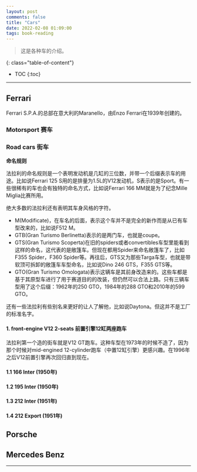 ```yaml
---
layout: post
comments: false
title: "Cars"
date: 2022-02-08 01:09:00
tags: book-reading
---
```


> 这是各种车的介绍。


<!--more-->

{: class="table-of-content"}
* TOC
{:toc}

---

## Ferrari

Ferrari S.P.A.的总部在意大利的Maranello，由Enzo Ferrari在1939年创建的。

### Motorsport 赛车

### Road cars 街车

**命名规则**

法拉利的命名规则是一个表明发动机是几缸的三位数，并带一个后缀表示车的用途。比如说Ferrari 125 S用的是排量为1.5L的V12发动机，S表示的是Sport。有一些很稀有的车也会有独特的命名方式，比如说Ferrari 166 MM就是为了纪念Mille Miglia比赛所用。

绝大多数的法拉利还有表明其车身风格的字符。
* M(Modificate)，在车名的后面，表示这个车并不是完全的新作而是从已有车型改来的，比如说F512 M。
* GTB(Gran Turismo Berlinetta)表示的是两门车，也就是coupe。
* GTS(Gran Turismo Scoperta)在旧的spiders或者convertibles车型里能看到这样的命名，这代表的是敞篷车。但现在都用Spider来命名敞篷车了，比如F355 Spider，F360 Spider等。再往后，GTS又为那些Targa车型，也就是带软顶可拆卸的敞篷车车型命名，比如说Dino 246 GTS，F355 GTS等。
* GTO(Gran Turismo Omologata)表示这辆车是其前身改造来的。这些车都是基于其原型车进行了用于赛道目的的改装，但仍然可以合法上路。只有三辆车型用了这个后缀：1962年的250 GTO，1984年的288 GTO和2010年的599 GTO。

还有一些法拉利有些别名来更好的让人了解他，比如说Daytona。但这并不是工厂的标准名字。

#### 1. front-engine V12 2-seats 前置引擎12缸两座跑车

法拉利第一个造的街车就是V12 GT跑车。这种车型在1973年的时候不造了，因为那个时候对mid-engined 12-cylinder跑车（中置12缸引擎）更感兴趣。在1996年之后V12前置引擎再次回归直到现在。

#### 1.1 166 Inter (1950年)

#### 1.2 195 Inter (1950年)

#### 1.3 212 Inter (1951年)

#### 1.4 212 Export (1951年)


## Porsche

## Mercedes Benz




---
